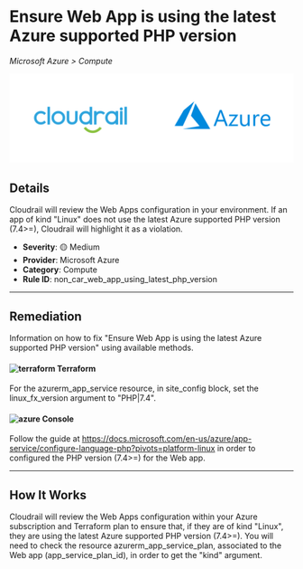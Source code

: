 # Ensure Web App is using the latest Azure supported PHP version

*Microsoft Azure > Compute*

![Cloudrail and Microsoft Azure logos](../images/cloudrail_azure.png)

## Details
Cloudrail will review the Web Apps configuration in your environment. If an app of kind "Linux" does not use the latest Azure supported PHP version (7.4>=), Cloudrail will highlight it as a violation.

- **Severity**: 🟡 Medium
- **Provider**: Microsoft Azure
- **Category**: Compute
- **Rule ID**: non_car_web_app_using_latest_php_version

---

## Remediation
Information on how to fix "Ensure Web App is using the latest Azure supported PHP version" using available methods.


####  <img src="../_media/emojis/terraform.png" alt="terraform" width="20"/>  Terraform
For the azurerm_app_service resource, in site_config block, set the linux_fx_version argument to "PHP|7.4".










####  <img src="../_media/emojis/azure.png" alt="azure" width="20"/> Console
Follow the guide at <https://docs.microsoft.com/en-us/azure/app-service/configure-language-php?pivots=platform-linux> in order to configured the PHP version (7.4>=) for the Web app.




---

## How It Works
Cloudrail will review the Web Apps configuration within your Azure subscription and Terraform plan to ensure that, if they are of kind "Linux", they are using the latest Azure supported PHP version (7.4>=). You will need to check the resource azurerm_app_service_plan, associated to the Web app (app_service_plan_id), in order to get the "kind" argument.